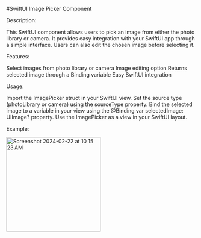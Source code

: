 #SwiftUI Image Picker Component

Description:

This SwiftUI component allows users to pick an image from either the photo library or camera.
It provides easy integration with your SwiftUI app through a simple interface.
Users can also edit the chosen image before selecting it.

Features:

Select images from photo library or camera
Image editing option
Returns selected image through a Binding variable
Easy SwiftUI integration

Usage:

Import the ImagePicker struct in your SwiftUI view.
Set the source type (photoLibrary or camera) using the sourceType property.
Bind the selected image to a variable in your view using the @Binding var selectedImage: UIImage? property.
Use the ImagePicker as a view in your SwiftUI layout.

Example:

<img width="251" alt="Screenshot 2024-02-22 at 10 15 23 AM" src="https://github.com/eng-ahmedhussien/bottomPopImagePickerViewTaskSwiftUi/assets/33827384/02b50de9-7320-473b-b382-8dbb548a948f">
